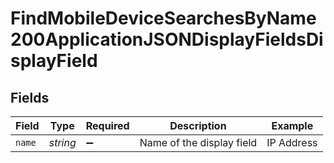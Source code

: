 # FindMobileDeviceSearchesByName200ApplicationJSONDisplayFieldsDisplayField


## Fields

| Field                     | Type                      | Required                  | Description               | Example                   |
| ------------------------- | ------------------------- | ------------------------- | ------------------------- | ------------------------- |
| `name`                    | *string*                  | :heavy_minus_sign:        | Name of the display field | IP Address                |
